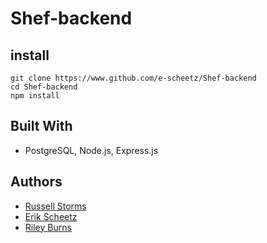 # Shef-backend

## install

```
git clone https://www.github.com/e-scheetz/Shef-backend 
cd Shef-backend    
npm install    
```

## Built With

* PostgreSQL, Node.js, Express.js

## Authors

* [Russell Storms](https://github.com/rstorms90)
* [Erik Scheetz](https://github.com/e-scheetz)
* [Riley Burns](https://github.com/rileyburns345)
